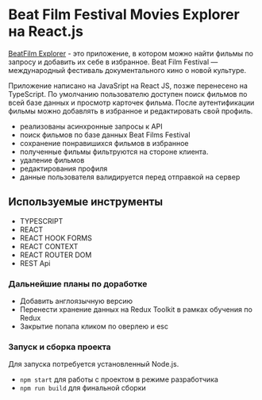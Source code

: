 # Beat Film Festival Movies Explorer на React.js

[BeatFilm Explorer](https://konstabartosh.github.io/movies-explorer-frontend/) - это приложение, в котором можно найти фильмы по запросу и добавить их себе в избранное. Beat Film Festival — международный фестиваль документального кино о новой культуре.

Приложение написано на JavaSript на React JS, позже перенесено на TypeScript.
По умолчанию пользователю доступен поиск фильмов по всей базе данных и просмотр карточек фильма. После аутентификации фильмы можно добавлять в избранное и редактировать свой профиль.

- реализованы асинхронные запросы к API
- поиск фильмов по базе данных Beat Films Festival
- сохранение понравишихся фильмов в избранное
- полученные фильмы фильтруются на стороне клиента.
- удаление фильмов
- редактирования профиля
- данные пользователя валидируется перед отправкой на сервер

## Используемые инструменты

- TYPESCRIPT
- REACT
- REACT HOOK FORMS
- REACT CONTEXT
- REACT ROUTER DOM
- REST Api

### Дальнейшие планы по доработке

- Добавить англоязычную версию
- Перенести хранение данных на Redux Toolkit в рамках обучения по Redux
- Закрытие попапа кликом по оверлею и esc

### Запуск и сборка проекта

Для запуска потребуется установленный Node.js. 
- `npm start` для работы с проектом в режиме разработчика
- `npm run build` для финальной сборки